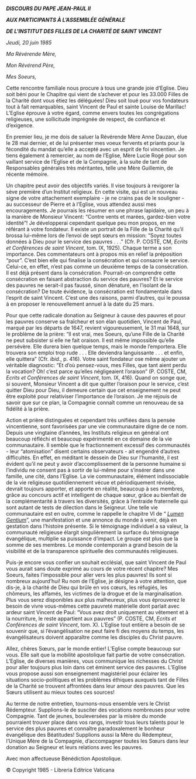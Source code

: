 ***DISCOURS DU PAPE JEAN-PAUL II***

***AUX PARTICIPANTS À L’ASSEMBLÉE GÉNÉRALE***

***DE L'INSTITUT DES FILLES DE LA CHARITÉ DE SAINT VINCENT***

*Jeudi, 20 juin 1985*

*Ma Révérende Mère,*

*Mon Révérend Père,*

*Mes Soeurs,*

Cette rencontre familiale nous procure à tous une grande joie d’Eglise. Dieu soit béni pour le Chapitre qui vient de s’achever et pour les 33.000 Filles de la Charité dont vous étiez les déléguées! Dieu soit loué pour vos fondateurs tout à fait remarquables, saint Vincent de Paul et sainte Louise de Marillac! L’Eglise éprouve à votre égard, comme envers toutes les congrégations religieuses, une sollicitude imprégnée de respect, de confiance et d’exigence.

En premier lieu, je me dois de saluer la Révérende Mère Anne Dauzan, élue le 28 mai dernier, et de lui présenter mes voeux fervents et priants pour la fécondité du mandat qu’elle a accepté avec un esprit de foi vincentien. Je tiens également à remercier, au nom de l’Eglise, Mère Lucie Rogé pour son vaillant service de l’Eglise et de la Compagnie, à la suite de tant de Responsables générales très méritantes, telle une Mère Guillemin, de récente mémoire.

Un chapitre peut avoir des objectifs variés. Il vise toujours à revigorer la sève première d’un Institut religieux. En cette visite, qui est un nouveau signe de votre attachement exemplaire - je ne crains pas de le souligner - au successeur de Pierre et à l’Eglise, vous attendez aussi mes encouragements. Je pourrais les résumer en une phrase lapidaire, un peu à la manière de Monsieur Vincent: “Contre vents et marées, gardez-bien votre identité”! Je développerai cependant quelque peu mon propos, en me référant à votre fondateur. Il existe un portrait de la Fille de la Charité qu’il brossa lui-même lors de l’envoi de sept sœurs en mission: “Soyez toutes données à Dieu pour le service des pauvres . . .” (Cfr. P. COSTE, CM, *Ecrits et Conférences de saint Vincent*, tom. IX, 1925). Chaque terme a son importance. Des commentateurs ont à propos mis en relief la préposition “pour”. C’est bien elle qui finalise la consécration et qui consacre le service. Celui-ce, en effet, n’est pas comme un deuxième temps de la consécration. Il est déjà présent dans la consécration. Pourrait-on comprendre cette consécration en faisant abstraction du service des pauvres? Et le service des pauvres ne serait-il pas faussé, sinon dénaturé, en l’isolant de la consécration? De toute évidence, la consécration est fondamentale dans l’esprit de saint Vincent. C’est une des raisons, parmi d’autres, qui le poussa à en proposer le renouvellement annuel à la date du 25 mars.

Pour que cette radicale donation au Seigneur à cause des pauvres et pour les pauvres conserve sa fraîcheur et son élan quotidien, Vincent de Paul, marqué par les départs de 1647, revient vigoureusement, le 31 mai 1648, sur le problème de la prière: “Il est vrai, mes Soeurs, qu’une Fille de la Charité ne peut subsister si elle ne fait oraison. Il est même impossible qu’elle persévère. Elle durera bien quelque temps, mais le monde l’emportera. Elle trouvera son emploi trop rude . . . Elle deviendra languissante . . . et enfin, elle quittera” (Cfr. *ibid*., p. 416). Votre saint fondateur ose même ajouter un véritable diagnostic: “Et d’où pensez-vous, mes Filles, que tant aient perdu la vocation? Oh! c’est parce qu’elles négligeaient l’oraison” (P. COSTE, CM, *Ecrits et Conférences de saint Vincent*, tom. IX, 416). Quand on songe que, si souvent, Monsieur Vincent a dit que quitter l’oraison pour le service, c’est quitter Dieu pour Dieu, il demeure certain que cet enseignement ne peut être exploité pour relativiser l’importance de l’oraison. Je me réjouis de savoir que sur ce plan, la Compagnie connaît comme un renouveau de sa fidélité à la prière.

Action et prière distinguées et cependant très unifiées dans la pensée vincentienne, sont favorisées par une vie communautaire digne de ce nom. Depuis une vingtaine d’années, les Instituts religieux en général ont beaucoup réfléchi et beaucoup expérimenté en ce domaine de la vie communautaire. Il semble que le fractionnement excessif des communautés - leur “atomisation” disent certains observateurs - ait engendré d’autres difficultés. En effet, en méditant le dessein de Dieu sur l’humanité, il est évident qu’il ne peut y avoir d’accomplissement de la personne humaine si l’individu ne consent pas à sortir de lui-même pour s’insérer dans une famille, une cité, dans l’Eglise. La vie communautaire, élément indissociable de la vie religieuse quotidiennement vécue et périodiquement révisée, devrait toujours apporter, et apporte en réalité, beaucoup à ses membres, grâce au concours actif et intelligent de chaque sœur, grâce au bienfait de la complémentarité à travers les diversités, grâce à l’entraide fraternelle qui sont autant de tests de dilection dans le Seigneur. Une telle vie communautaire est en outre, comme le rappelle le chapitre VI de “ *[Lumen Gentium](http://localhost/archive/hist_councils/ii_vatican_council/documents/vat-ii_const_19641121_lumen-gentium_fr.html)*”, une manifestation et une annonce du monde à venir, déjà en gestation dans l’histoire présente. Si le témoignage individuel a sa valeur, la communauté religieuse élargit singulièrement la surface du témoignage évangélique, multiplie sa puissance d’impact. Le groupe est plus que la somme de ses membres. Le monde contemporain a grand besoin de la visibilité et de la transparence spirituelle des communautés religieuses.

Puis-je encore vous confier un souhait ecclésial, que saint Vincent de Paul vous aurait sans doute exprimé au cours de votre récent chapitre? Mes Soeurs, faites l’impossible pour aller vers les plus pauvres! Ils sont si nombreux aujourd’hui! Ru nom de l’Eglise, je désigne à votre attention, que dis-je, à la charité de Dieu qui brûle en vos cœurs, les réfugiés, les chômeurs, les affamés, les victimes de la drogue et de la marginalisation. Plus vous serez disponibles aux plus malheureux, plus vous éprouverez le besoin de vivre vous-mêmes cette pauvreté matérielle dont parlait avec ardeur saint Vincent de Paul: “Vous avez droit uniquement au vêtement et à la nourriture, le reste appartient aux pauvres” (P. COSTE, CM, *Ecrits et Conférences de saint Vincent*, tom. X). L’Eglise tout entière a besoin de se souvenir que, si l’évangélisation ne peut faire fi des moyens du temps, les évangélisateurs doivent apparaître comme les disciples du Christ pauvre.

Allez, chères Sœurs, par le monde entier! L’Eglise compte beaucoup sur vous. Elle sait que la mobilité apostolique fait partie de votre consécration. L’Eglise, de diverses manières, vous communique les richesses du Christ pour aller toujours plus loin dans cet éminent service des pauvres. L’Eglise vous propose aussi son enseignement magistériel pour éclairer les situations socio-politiques et les problèmes éthiques auxquels tant de Filles de la Charité se trouvent affrontées dans leur amour des pauvres. Que les Sœurs utilisent au mieux toutes ces sources!

Au terme de notre entretien, tournons-nous ensemble vers le Christ Rédempteur. Supplions-le de susciter des vocations nombreuses pour votre Compagnie. Tant de jeunes, bouleversées par la misère du monde pourraient trouver place dans vos rangs, investir tous leurs talents pour le service des plus pauvres et connaître paradoxalement le bonheur évangélique des Béatitudes! Supplions aussi la Mère du Rédempteur, l’Unique Mère de la Compagnie, d’accompagner toutes les Sœurs dans leur donation au Seigneur et leurs relations avec les pauvres.

Avec mon affectueuse Bénédiction Apostolique.

© Copyright 1985 - Libreria Editrice Vaticana